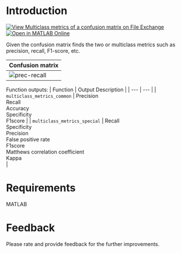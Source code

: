 # Introduction
[![View Multiclass metrics of a confusion matrix on File Exchange](https://www.mathworks.com/matlabcentral/images/matlab-file-exchange.svg)](https://www.mathworks.com/matlabcentral/fileexchange/105825-multiclass-metrics-of-a-confusion-matrix) [![Open in MATLAB Online](https://www.mathworks.com/images/responsive/global/open-in-matlab-online.svg)](https://matlab.mathworks.com/open/github/v1?repo=preethamam/MultiClassMetrics-ConfusionMatrix)

Given the confusion matrix finds the two or multiclass metrics such as precision, recall, F1-score, etc.

| Confusion matrix |
| ------------- | 
| ![prec-recall](https://user-images.githubusercontent.com/28588878/151140570-1259cc2a-9457-4b42-be0c-9f25dc89f93e.png)|

Function outputs:
| Function | Output Description |
| --- | --- |
| `multiclass_metrics_common` | Precision <br> Recall <br> Accuracy <br> Specificity <br> F1score |
| `multiclass_metrics_special` | Recall <br> Specificity <br> Precision <br> False positive rate <br> F1score <br> Matthews correlation coefficient <br> Kappa <br>|


# Requirements
MATLAB

# Feedback
Please rate and provide feedback for the further improvements.
